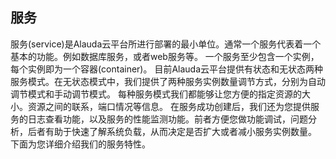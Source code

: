 ## 服务

服务(service)是Alauda云平台所进行部署的最小单位。通常一个服务代表着一个基本的功能。例如数据库服务，或者web服务等。
一个服务至少包含一个实例，每个实例即为一个容器(container)。
目前Alauda云平台提供有状态和无状态两种服务模式。在无状态模式中，我们提供了两种服务实例数量调节方式，分别为自动调节模式和手动调节模式。
每种服务模式我们都能够让您方便的指定资源的大小。资源之间的联系，端口情况等信息。
在服务成功创建后，我们还为您提供服务的日志查看功能，以及服务的性能监测功能。前者方便您做功能调试，问题分析，后者有助于快速了解系统负载，从而决定是否扩大或者减小服务实例数量。
下面为您详细介绍我们的服务特性。
